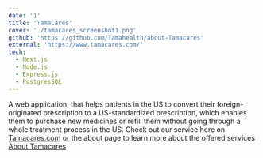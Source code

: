 ```yaml
---
date: '1'
title: 'TamaCares'
cover: './tamacares_screenshot1.png'
github: 'https://github.com/Tamahealth/about-Tamacares'
external: 'https://www.tamacares.com/'
tech:
  - Next.js
  - Node.js
  - Express.js
  - PostgresSQL
---
```


A web application, that helps patients in the US to convert their foreign-originated prescription to a US-standardized prescription, which enables them to purchase new medicines or refill them without going through a whole treatment process in the US. Check out our service here on [Tamacares.com](https://tamacares.com) or the about page to learn more about the offered services [About Tamacares](https://tamacares.com/about)
